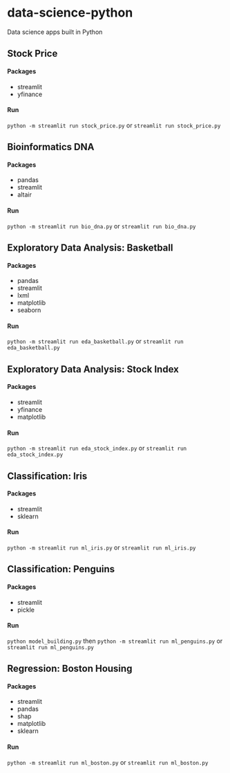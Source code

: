# data-science-python
Data science apps built in Python

## Stock Price

#### Packages
- streamlit
- yfinance

#### Run
``python -m streamlit run stock_price.py`` or ``streamlit run stock_price.py``

## Bioinformatics DNA

#### Packages
- pandas
- streamlit
- altair

#### Run
``python -m streamlit run bio_dna.py`` or ``streamlit run bio_dna.py``

## Exploratory Data Analysis: Basketball

#### Packages
- pandas
- streamlit
- lxml
- matplotlib
- seaborn

#### Run
``python -m streamlit run eda_basketball.py`` or ``streamlit run eda_basketball.py``

## Exploratory Data Analysis: Stock Index

#### Packages
- streamlit
- yfinance
- matplotlib

#### Run
``python -m streamlit run eda_stock_index.py`` or ``streamlit run eda_stock_index.py``

## Classification: Iris

#### Packages
- streamlit
- sklearn

#### Run
``python -m streamlit run ml_iris.py`` or ``streamlit run ml_iris.py``

## Classification: Penguins

#### Packages
- streamlit
- pickle

#### Run
``python model_building.py`` then
``python -m streamlit run ml_penguins.py`` or ``streamlit run ml_penguins.py``

## Regression: Boston Housing

#### Packages
- streamlit
- pandas
- shap
- matplotlib
- sklearn

#### Run
``python -m streamlit run ml_boston.py`` or ``streamlit run ml_boston.py``

